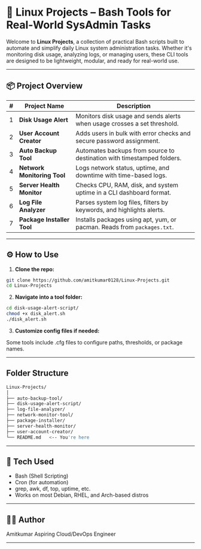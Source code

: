 # 🐧 Linux Projects – Bash Tools for Real-World SysAdmin Tasks

Welcome to **Linux Projects**, a collection of practical Bash scripts built to automate and simplify daily Linux system administration tasks. Whether it's monitoring disk usage, analyzing logs, or managing users, these CLI tools are designed to be lightweight, modular, and ready for real-world use.

---

## 📦 Project Overview

| # | Project Name               | Description |
|--:|----------------------------|-------------|
| 1 | **Disk Usage Alert**        | Monitors disk usage and sends alerts when usage crosses a set threshold. |
| 2 | **User Account Creator**    | Adds users in bulk with error checks and secure password assignment. |
| 3 | **Auto Backup Tool**        | Automates backups from source to destination with timestamped folders. |
| 4 | **Network Monitoring Tool** | Logs network status, uptime, and downtime with time-based logs. |
| 5 | **Server Health Monitor**   | Checks CPU, RAM, disk, and system uptime in a CLI dashboard format. |
| 6 | **Log File Analyzer**       | Parses system log files, filters by keywords, and highlights alerts. |
| 7 | **Package Installer Tool**  | Installs packages using apt, yum, or pacman. Reads from `packages.txt`. |

---

## ⚙️ How to Use

1. **Clone the repo:**

```bash
git clone https://github.com/amitkumar0128/Linux-Projects.git
cd Linux-Projects
```

2. **Navigate into a tool folder:**

```bash
cd disk-usage-alert-script/
chmod +x disk_alert.sh
./disk_alert.sh
```

3. **Customize config files if needed:**

Some tools include .cfg files to configure paths, thresholds, or package names.

---

## Folder Structure

```bash
Linux-Projects/
│
├── auto-backup-tool/
├── disk-usage-alert-script/
├── log-file-analyzer/
├── network-monitor-tool/
├── package-installer/
├── server-health-monitor/
├── user-account-creator/
└── README.md   <-- You're here
```

--- 

## 🧠 Tech Used

- Bash (Shell Scripting)
- Cron (for automation)
- grep, awk, df, top, uptime, etc.
- Works on most Debian, RHEL, and Arch-based distros

---

## 👨‍💻 Author
Amitkumar
Aspiring Cloud/DevOps Engineer

---